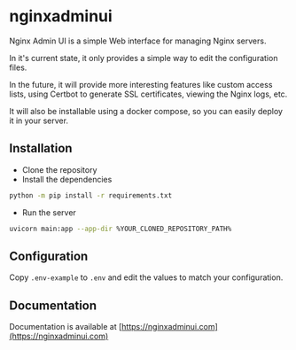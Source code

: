 # nginxadminui

Nginx Admin UI is a simple Web interface for managing Nginx servers.

In it's current state, it only provides a simple way to edit the configuration files.

In the future, it will provide more interesting features like custom access lists, using Certbot to generate SSL certificates, viewing the Nginx logs, etc.

It will also be installable using a docker compose, so you can easily deploy it in your server.

## Installation
* Clone the repository
* Install the dependencies
```bash
python -m pip install -r requirements.txt
```
* Run the server
```bash
uvicorn main:app --app-dir %YOUR_CLONED_REPOSITORY_PATH%
```

## Configuration
Copy `.env-example` to `.env` and edit the values to match your configuration.

## Documentation

Documentation is available at [https://nginxadminui.com](https://nginxadminui.com)